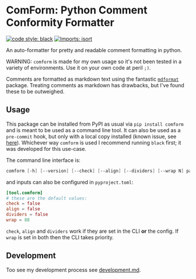 # ComForm: Python Comment Conformity Formatter

[![code style: black](https://img.shields.io/badge/code%20style-black-000000.svg)](https://github.com/ambv/black)
[![Imports: isort](https://img.shields.io/badge/%20imports-isort-%231674b1?style=flat&labelColor=ef8336)](https://pycqa.github.io/isort/)

An auto-formatter for pretty and readable comment formatting in python.

WARNING: `comform` is made for my own usage so it's not been tested in a variety of
environments. Use it on your own code at peril `;)`.

Comments are formatted as markdown text using the fantastic
[`mdformat`](https://github.com/executablebooks/mdformat) package. Treating comments as
markdown has drawbacks, but I've found these to be outweighed.

## Usage

This package can be installed from PyPI as usual via `pip install comform` and is meant
to be used as a command line tool. It can also be used as a `pre-commit` hook, but only
with a local copy installed (known issue, see
[here](https://github.com/j-hil/comform/issues/2)). Whichever way `comform` is used I
recommend running `black` first; it was developed for this use-case.

The command line interface is:

```ps1
comform [-h] [--version] [--check] [--align] [--dividers] [--wrap N] paths [paths ...]
```

and inputs can also be configured in `pyproject.toml`:

```toml
[tool.comform]
# these are the default values:
check = false
align = false
dividers = false
wrap = 88
```

`check`, `align` and `dividers` work if they are set in the CLI **or** the config. If
`wrap` is set in both then the CLI takes priority.

## Development

Too see my development process see [development.md](./docs/development.md).
